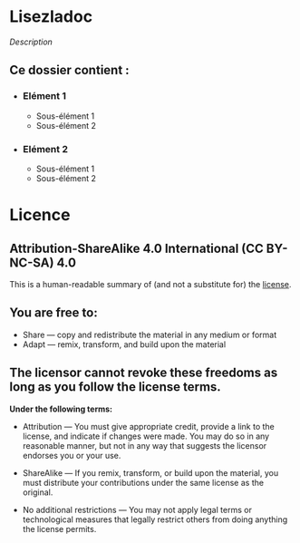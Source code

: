 # Lisezladoc

*Description*

## Ce dossier contient :

- ### Elément 1
    - Sous-élément 1
    - Sous-élément 2  
      
- ### Elément 2
    - Sous-élément 1
    - Sous-élément 2 
    
# Licence 

## Attribution-ShareAlike 4.0 International (CC BY-NC-SA) 4.0
This is a human-readable summary of (and not a substitute for) the [license](./LICENCE).

## You are free to:
- Share — copy and redistribute the material in any medium or format
- Adapt — remix, transform, and build upon the material

## The licensor cannot revoke these freedoms as long as you follow the license terms.
**Under the following terms:**
- Attribution — You must give appropriate credit, provide a link to the license, and indicate if changes were made. You may do so in any reasonable manner, but not in any way that suggests the licensor endorses you or your use.

- ShareAlike — If you remix, transform, or build upon the material, you must distribute your contributions under the same license as the original.

- No additional restrictions — You may not apply legal terms or technological measures that legally restrict others from doing anything the license permits.

